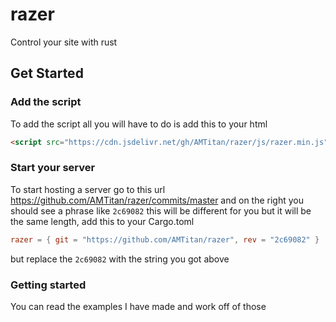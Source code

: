 # razer

Control your site with rust

## Get Started

### Add the script

To add the script all you will have to do is add this to your html

```html
<script src="https://cdn.jsdelivr.net/gh/AMTitan/razer/js/razer.min.js"></script>
```

### Start your server

To start hosting a server go to this url https://github.com/AMTitan/razer/commits/master and on the right you should see
a phrase like `2c69082` this will be different for you but it will be the same length, add this to your Cargo.toml

```toml
razer = { git = "https://github.com/AMTitan/razer", rev = "2c69082" }
```

but replace the `2c69082` with the string you got above

### Getting started

You can read the examples I have made and work off of those
